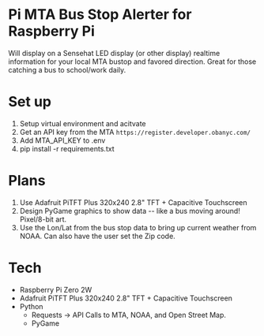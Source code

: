 # Pi MTA Bus Stop Alerter for Raspberry Pi
Will display on a Sensehat LED display (or other display) realtime information for your local MTA bustop and favored direction. Great for those catching a bus to school/work daily.

# Set up
1. Setup virtual environment and acitvate
2. Get an API key from the MTA `https://register.developer.obanyc.com/`
3. Add MTA_API_KEY to .env
4. pip install -r requirements.txt

# Plans
1. Use Adafruit PiTFT Plus 320x240 2.8" TFT + Capacitive Touchscreen
2. Design PyGame graphics to show data -- like a bus moving around! Pixel/8-bit art.
3. Use the Lon/Lat from the bus stop data to bring up current weather from NOAA. Can also have the user set the Zip code.

# Tech
- Raspberry Pi Zero 2W
- Adafruit PiTFT Plus 320x240 2.8" TFT + Capacitive Touchscreen
- Python
    - Requests -> API Calls to MTA, NOAA, and Open Street Map.
    - PyGame